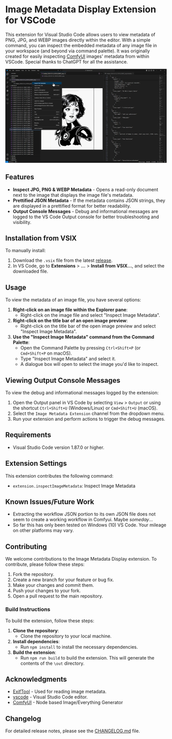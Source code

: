 # Image Metadata Display Extension for VSCode

This extension for Visual Studio Code allows users to view metadata of PNG, JPG, and WEBP images directly within the editor. With a simple command, you can inspect the embedded metadata of any image file in your workspace (and beyond via command palette). It was originally created for easily inspecting [ComfyUI](https://github.com/comfyanonymous/ComfyUI) images' metadata from within VSCode. Special thanks to ChatGPT for all the assistance.

!["Inspect JPG, PNG & WEBP Metadata via explorer right-click"](images/explorer_example.jpg)

## Features

- **Inspect JPG, PNG & WEBP Metadata** - Opens a read-only document next to the image that displays the image file's metadata.
- **Prettified JSON Metadata** - If the metadata contains JSON strings, they are displayed in a prettified format for better readability.
- **Output Console Messages** - Debug and informational messages are logged to the VS Code Output console for better troubleshooting and visibility.

## Installation from VSIX

To manually install:
1. Download the `.vsix` file from the latest [release](https://github.com/Gerkinfeltser/image-metadata-display/releases).
2. In VS Code, go to **Extensions** > **...** > **Install from VSIX...**, and select the downloaded file.

## Usage

To view the metadata of an image file, you have several options:

1. **Right-click on an image file within the Explorer pane**:
   - Right-click on the image file and select "Inspect Image Metadata".
2. **Right-click on the title bar of an open image preview**:
   - Right-click on the title bar of the open image preview and select "Inspect Image Metadata".
3. **Use the "Inspect Image Metadata" command from the Command Palette**:
   - Open the Command Palette by pressing `Ctrl+Shift+P` (or `Cmd+Shift+P` on macOS).
   - Type "Inspect Image Metadata" and select it.
   - A dialogue box will open to select the image you'd like to inspect.

## Viewing Output Console Messages

To view the debug and informational messages logged by the extension:

1. Open the Output panel in VS Code by selecting `View` > `Output` or using the shortcut `Ctrl+Shift+U` (Windows/Linux) or `Cmd+Shift+U` (macOS).
2. Select the `Image Metadata Extension` channel from the dropdown menu.
3. Run your extension and perform actions to trigger the debug messages.

## Requirements

- Visual Studio Code version 1.87.0 or higher.

## Extension Settings

This extension contributes the following command:
- `extension.inspectImageMetadata`: Inspect Image Metadata

## Known Issues/Future Work

- Extracting the workflow JSON portion to its own JSON file does not seem to create a working workflow in Comfyui. Maybe *someday*...
- So far this has only been tested on Windows (10) VS Code. Your mileage on other platforms may vary.

## Contributing

We welcome contributions to the Image Metadata Display extension. To contribute, please follow these steps:

1. Fork the repository.
2. Create a new branch for your feature or bug fix.
3. Make your changes and commit them.
4. Push your changes to your fork.
5. Open a pull request to the main repository.

### Build Instructions

To build the extension, follow these steps:

1. **Clone the repository**:
   - Clone the repository to your local machine.
2. **Install dependencies**:
   - Run `npm install` to install the necessary dependencies.
3. **Build the extension**:
   - Run `npm run build` to build the extension. This will generate the contents of the `\out` directory.

## Acknowledgments

- [ExifTool](https://exiftool.org/) - Used for reading image metadata.
- [vscode](https://code.visualstudio.com/) - Visual Studio Code editor.
- [ComfyUI](https://github.com/comfyanonymous/ComfyUI) - Node based Image/Everything Generator

## Changelog

For detailed release notes, please see the [CHANGELOG.md](CHANGELOG.md) file.
